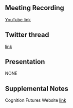 ## Meeting Recording

[YouTube link](---)

## Twitter thread

[link](---)

## Presentation

NONE   

## Supplemental Notes

Cognition Futures Website [link](---)
